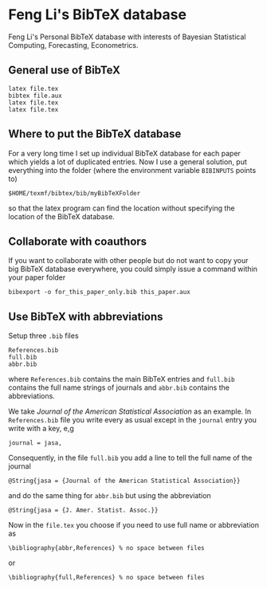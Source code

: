 Feng Li's BibTeX database
=========================

Feng Li's Personal BibTeX database with interests of Bayesian Statistical Computing,
Forecasting, Econometrics.


General use of BibTeX
---------------------

    latex file.tex
    bibtex file.aux
    latex file.tex
    latex file.tex

Where to put the BibTeX database
--------------------------------

For a very long time I set up individual BibTeX database for each paper which yields a lot
of duplicated entries. Now I use a general solution, put everything into the folder (where
the environment variable `BIBINPUTS` points to)

    $HOME/texmf/bibtex/bib/myBibTeXFolder

so that the latex program can find the location without specifying the location of the
BibTeX database.


Collaborate with coauthors
--------------------------

If you want to collaborate with other people but do not want to copy your big BibTeX
database everywhere, you could simply issue a command within your paper folder

    bibexport -o for_this_paper_only.bib this_paper.aux

Use BibTeX with abbreviations
-----------------------------

Setup three `.bib` files

    References.bib
    full.bib
    abbr.bib

where `References.bib` contains the main BibTeX entries and `full.bib` contains the
full name strings of journals and `abbr.bib` contains the abbreviations.

We take *Journal of the American Statistical Association* as an example. In
`References.bib` file you write every as usual except in the `journal` entry you
write with a key, e,g

    journal = jasa,

Consequently, in the file `full.bib` you add a line to tell the full name of
the journal

    @String{jasa = {Journal of the American Statistical Association}}

and do the same thing for `abbr.bib` but using the abbreviation

    @String{jasa = {J. Amer. Statist. Assoc.}}


Now in the `file.tex` you choose if you need to use full name or abbreviation as

    \bibliography{abbr,References} % no space between files

or

    \bibliography{full,References} % no space between files
